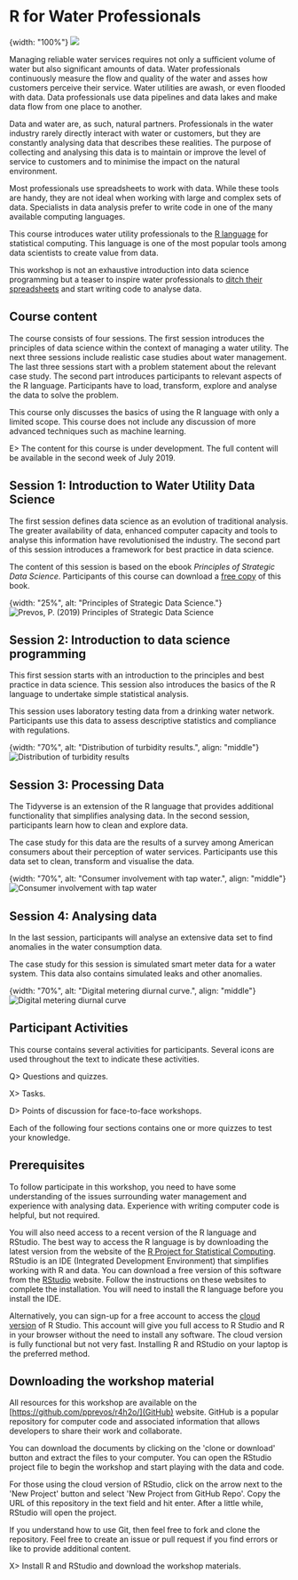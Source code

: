 # R for Water Professionals

{width: "100%"}
![](resources/r4h20-logo.png)

Managing reliable water services requires not only a sufficient volume of water but also significant amounts of data. Water professionals continuously measure the flow and quality of the water and asses how customers perceive their service. Water utilities are awash, or even flooded with data. Data professionals use data pipelines and data lakes and make data flow from one place to another.

Data and water are, as such, natural partners. Professionals in the water industry rarely directly interact with water or customers, but they are constantly analysing data that describes these realities. The purpose of collecting and analysing this data is to maintain or improve the level of service to customers and to minimise the impact on the natural environment.

Most professionals use spreadsheets to work with data. While these tools are handy, they are not ideal when working with large and complex sets of data. Specialists in data analysis prefer to write code in one of the many available computing languages. 

This course introduces water utility professionals to the [R language](https://en.wikipedia.org/wiki/R_(programming_language)) for statistical computing. This language is one of the most popular tools among data scientists to create value from data. 

This workshop is not an exhaustive introduction into data science programming but a teaser to inspire water professionals to [ditch their spreadsheets](https://lucidmanager.org/spreadsheets-for-data-science/) and start writing code to analyse data.

## Course content
The course consists of four sessions. The first session introduces the principles of data science within the context of managing a water utility. The next three sessions include realistic case studies about water management. The last three sessions start with a problem statement about the relevant case study. The second part introduces participants to relevant aspects of the R language. Participants have to load, transform, explore and analyse the data to solve the problem.

This course only discusses the basics of using the R language with only a limited scope. This course does not include any discussion of more advanced techniques such as machine learning.

E> The content for this course is under development. The full content will be available in the second week of July 2019.

## Session 1: Introduction to Water Utility Data Science
The first session defines data science as an evolution of traditional analysis. The greater availability of data, enhanced computer capacity and tools to analyse this information have revolutionised the industry. The second part of this session introduces a framework for best practice in data science.

The content of this session is based on the ebook *Principles of Strategic Data Science*. Participants of this course can download a [free copy](http://leanpub.com/strategic_data_science/c/r4h2o) of this book.

{width: "25%", alt: "Principles of Strategic Data Science."}
![Prevos, P. (2019) Principles of Strategic Data Science](resources/StrategicDataScience.jpg)

## Session 2: Introduction to data science programming
This first session starts with an introduction to the principles and best practice in data science. This session also introduces the basics of the R language to undertake simple statistical analysis.

This session uses laboratory testing data from a drinking water network. Participants use this data to assess descriptive statistics and compliance with regulations.

{width: "70%", alt: "Distribution of turbidity results.", align: "middle"}
![Distribution of turbidity results](resources/turbidity-distribution.png)

## Session 3: Processing Data
The Tidyverse is an extension of the R language that provides additional functionality that simplifies analysing data. In the second session, participants learn how to clean and explore data.

The case study for this data are the results of a survey among American consumers about their perception of water services. Participants use this data set to clean, transform and visualise the data.

{width: "70%", alt: "Consumer involvement with tap water.", align: "middle"}
![Consumer involvement with tap water](resources/consumer-involvement.png)

## Session 4: Analysing data
In the last session, participants will analyse an extensive data set to find anomalies in the water consumption data.

The case study for this session is simulated smart meter data for a water system. This data also contains simulated leaks and other anomalies.

{width: "70%", alt: "Digital metering diurnal curve.", align: "middle"}
![Digital metering diurnal curve](resources/digital_metering.png)

## Participant Activities
This course contains several activities for participants. Several icons are used throughout the text to indicate these activities.

Q> Questions and quizzes.

X> Tasks.

D> Points of discussion for face-to-face workshops.

Each of the following four sections contains one or more quizzes to test your knowledge.

## Prerequisites
To follow participate in this workshop, you need to have some understanding of the issues surrounding water management and experience with analysing data. Experience with writing computer code is helpful, but not required. 

You will also need access to a recent version of the R language and RStudio. The best way to access the R language is by downloading the latest version from the website of the [R Project for Statistical Computing](https://www.r-project.org/). RStudio is an IDE (Integrated Development Environment) that simplifies working with R and data. You can download a free version of this software from the [RStudio](https://www.rstudio.com/) website. Follow the instructions on these 
websites to complete the installation. You will need to install the R language before you install the IDE.

Alternatively, you can sign-up for a free account to access the [cloud version](https://rstudio.cloud/) of R Studio. This account will give you full access to R Studio and R in your browser without the need to install any software. The cloud version is fully functional but not very fast. Installing R and RStudio on your laptop is the preferred method.

## Downloading the workshop material
All resources for this workshop are available on the [https://github.com/pprevos/r4h2o/](GitHub) website. GitHub is a popular repository for computer code and associated information that allows developers to share their work and collaborate.

You can download the documents by clicking on the 'clone or download' button and extract the files to your computer. You can open the RStudio project file to begin the workshop and start playing with the data and code.

For those using the cloud version of RStudio, click on the arrow next to the 'New Project' button and select 'New Project from GitHub Repo'. Copy the URL of this repository in the text field and hit enter. After a little while, RStudio will open the project.

If you understand how to use Git, then feel free to fork and clone the repository. Feel free to create an issue or pull request if you find errors or like to provide additional content.

X> Install R and RStudio and download the workshop materials.
